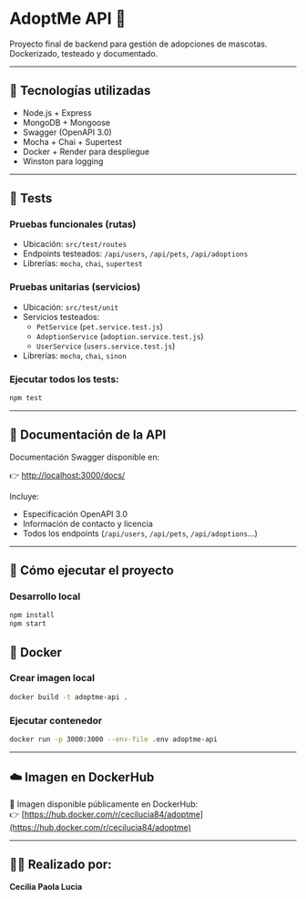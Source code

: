 # AdoptMe API 🐾

Proyecto final de backend para gestión de adopciones de mascotas. Dockerizado, testeado y documentado.

---

## 🧰 Tecnologías utilizadas

- Node.js + Express
- MongoDB + Mongoose
- Swagger (OpenAPI 3.0)
- Mocha + Chai + Supertest
- Docker + Render para despliegue
- Winston para logging

---

## 🧪 Tests

### Pruebas funcionales (rutas)

- Ubicación: `src/test/routes`
- Endpoints testeados: `/api/users`, `/api/pets`, `/api/adoptions`
- Librerías: `mocha`, `chai`, `supertest`

### Pruebas unitarias (servicios)

- Ubicación: `src/test/unit`
- Servicios testeados:
  - `PetService` (`pet.service.test.js`)
  - `AdoptionService` (`adoption.service.test.js`)
  - `UserService` (`users.service.test.js`)
- Librerías: `mocha`, `chai`, `sinon`

### Ejecutar todos los tests:

```bash
npm test
```

---

## 📘 Documentación de la API

Documentación Swagger disponible en:

👉 [http://localhost:3000/docs/](http://localhost:3000/docs/)

Incluye:

- Especificación OpenAPI 3.0
- Información de contacto y licencia
- Todos los endpoints (`/api/users`, `/api/pets`, `/api/adoptions`...)

---

## 🚀 Cómo ejecutar el proyecto

### Desarrollo local

```bash
npm install
npm start
```

## 🐳 Docker

### Crear imagen local

```bash
docker build -t adoptme-api .
```

### Ejecutar contenedor

```bash
docker run -p 3000:3000 --env-file .env adoptme-api
```

---

## ☁️ Imagen en DockerHub

🔗 Imagen disponible públicamente en DockerHub:  
👉 [https://hub.docker.com/r/cecilucia84/adoptme](https://hub.docker.com/r/cecilucia84/adoptme)

---

## 👩‍💻 Realizado por:

**Cecilia Paola Lucia**